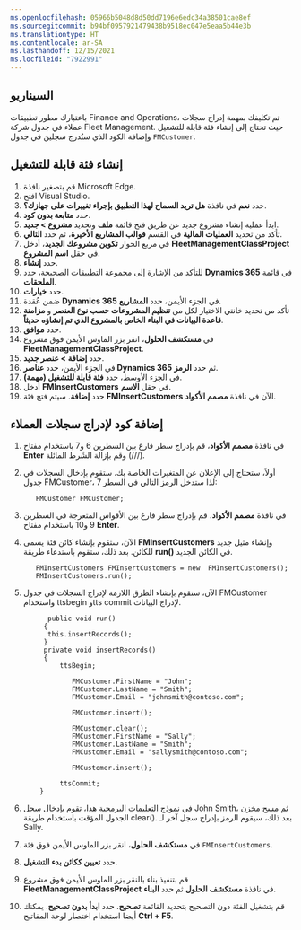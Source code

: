 ```yaml
---
ms.openlocfilehash: 05966b5048d8d50dd7196e6edc34a38501cae8ef
ms.sourcegitcommit: b94bf0957921479438b9518ec047e5eaa5b44e3b
ms.translationtype: HT
ms.contentlocale: ar-SA
ms.lasthandoff: 12/15/2021
ms.locfileid: "7922991"
---
```

## <a name="scenario"></a>السيناريو
باعتبارك مطور تطبيقات Finance and Operations، تم تكليفك بمهمة إدراج سجلات عملاء في جدول شركة Fleet Management. حيث تحتاج إلى إنشاء فئة قابلة للتشغيل وإضافة الكود الذي ستُدرج سجلين في جدول `FMCustomer`.


## <a name="create-a-runnable-class"></a>إنشاء فئة قابلة للتشغيل 

1. قم بتصغير نافذة Microsoft Edge.
1. افتح Visual Studio.
1. حدد **نعم** في نافذة **هل تريد السماح لهذا التطبيق بإجراء تغييرات على جهازك؟**.
2. حدد **متابعة بدون كود**.
3. ابدأ عملية إنشاء مشروع جديد عن طريق فتح قائمة **ملف** وتحديد **مشروع > جديد**.
4. تأكد من تحديد **العمليات المالية** في القسم **قوالب المشاريع الأخيرة**، ثم حدد **التالي‏‎**.
5. في مربع الحوار **تكوين مشروعك الجديد**، أدخل **FleetManagementClassProject** في حقل **اسم المشروع**.
7. حدد **إنشاء**.
8. للتأكد من الإشارة إلى مجموعة التطبيقات الصحيحة، حدد **Dynamics 365** في قائمة **الملحقات**.
9. حدد **خيارات**.
10. ضمن عُقدة **Dynamics 365** في الجزء الأيمن، حدد **المشاريع**.
11. تأكد من تحديد خانتي الاختيار لكل من **تنظيم المشروعات حسب نوع العنصر** و **مزامنة قاعدة البيانات في البناء الخاص بالمشروع الذي تم إنشاؤه حديثاً**.
12. حدد **موافق**.
13. في **مستكشف الحلول**، انقر بزر الماوس الأيمن فوق مشروع **FleetManagementClassProject**.
14. حدد **إضافة > عنصر جديد**.
15. في الجزء الأيمن، حدد **عناصر Dynamics 365** ثم حدد **الرمز**.
16. في الجزء الأوسط، حدد **فئة قابلة للتشغيل (مهمة)**.
17. أدخل **FMInsertCustomers** في حقل **الاسم**.
18. حدد **إضافة**. سيتم فتح فئة **FMInsertCustomers** الآن في نافذة **مصمم الأكواد**.

## <a name="add-code-to-insert-customer-records"></a>إضافة كود لإدراج سجلات العملاء 

1. في نافذة **مصمم الأكواد**، قم بإدراج سطر فارغ بين السطرين 6 و7 باستخدام مفتاح **Enter** وقم بإزالة الشُرط المائلة (///).
2. أولاً، ستحتاج إلى الإعلان عن المتغيرات الخاصة بك. ستقوم بإدخال السجلات في جدول FMCustomer، لذا ستدخل الرمز التالي في السطر 7:

    ```xpp
       FMCustomer FMCustomer;
    ```

3. في نافذة **مصمم الأكواد**، قم بإدراج سطر فارغ بين الأقواس المتعرجة في السطرين 9 و10 باستخدام مفتاح **Enter**.
4. الآن، ستقوم بإنشاء كائن فئة يسمى **FMInsertCustomers** وإنشاء مثيل جديد للكائن. بعد ذلك، ستقوم باستدعاء طريقة **run()** في الكائن الجديد. 

    ```xpp
       FMInsertCustomers FMInsertCustomers = new  FMInsertCustomers();
       FMInsertCustomers.run();
    ``` 

5. الآن، ستقوم بإنشاء الطرق اللازمة لإدراج السجلات في جدول FMCustomer واستخدام ttsbegin وtts commit لإدراج البيانات. 

    ```xpp
          public void run()
         {
          this.insertRecords();
         }
         private void insertRecords()
         {
             ttsBegin;

                FMCustomer.FirstName = "John";
                FMCustomer.LastName = "Smith";
                FMCustomer.Email = "johnsmith@contoso.com";

                FMCustomer.insert();

                FMCustomer.clear();
                FMCustomer.FirstName = "Sally";
                FMCustomer.LastName = "Smith";
                FMCustomer.Email = "sallysmith@contoso.com";

                FMCustomer.insert();

             ttsCommit;
        }
    ```

6. في نموذج التعليمات البرمجية هذا، تقوم بإدخال سجل John Smith، ثم مسح مخزن الجدول المؤقت باستخدام طريقة clear(). بعد ذلك، سيقوم الرمز بإدراج سجل آخر لـ Sally. 
7. في **مستكشف الحلول**، انقر بزر الماوس الأيمن فوق فئة `FMInsertCustomers`.
7. حدد **تعيين ككائن بدء التشغيل**.
8. قم بتنفيذ بناء بالنقر بزر الماوس الأيمن فوق مشروع **FleetManagementClassProject** في نافذة **مستكشف الحلول** ثم حدد **البناء**.
9. قم بتشغيل الفئة دون التصحيح بتحديد القائمة **تصحيح**. حدد **ابدأ بدون تصحيح**. يمكنك أيضا استخدام اختصار لوحة المفاتيح **Ctrl + F5**.




